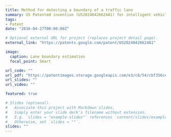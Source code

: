 ```yaml
---
title: Method for detecting a boundary of a traffic lane
summary: US Patented invention (US20240426624A1) for intelligent vehicle perception of lane boudaries
tags:
- Patent
date: "2016-04-27T00:00:00Z"

# Optional external URL for project (replaces project detail page).
external_link: "https://patents.google.com/patent/US20240426624A1"

image:
  caption: Lane boundary estimation
  focal_point: Smart

url_code: ""
url_pdf: "https://patentimages.storage.googleapis.com/e3/c8/54/cbf356ce8cbefd/US20240426624A1.pdf"
url_slides: ""
url_video: ""

featured: true

# Slides (optional).
#   Associate this project with Markdown slides.
#   Simply enter your slide deck's filename without extension.
#   E.g. `slides = "example-slides"` references `content/slides/example-slides.md`.
#   Otherwise, set `slides = ""`.
slides: ""
---
```



